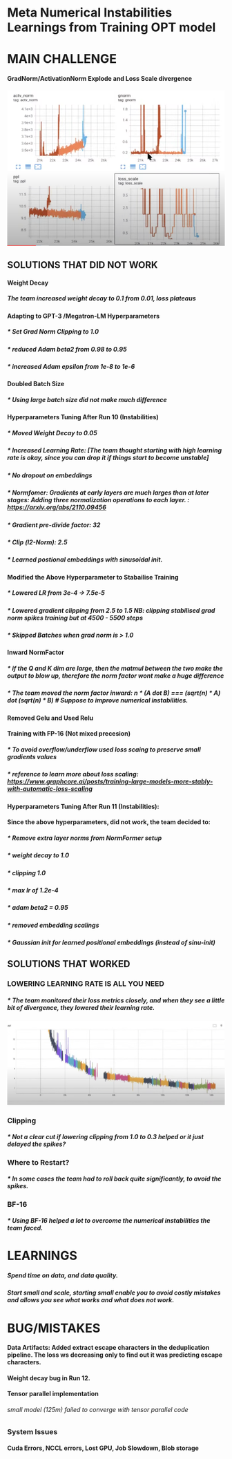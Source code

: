 # Meta Numerical Instabilities Learnings from Training OPT model

# MAIN CHALLENGE
#### GradNorm/ActivationNorm Explode and Loss Scale divergence
![Alt text](../assets/facebook_grad.png)

## SOLUTIONS THAT DID NOT WORK

#### Weight Decay
##### The team increased weight decay to 0.1 from 0.01, loss plateaus

#### Adapting to GPT-3 /Megatron-LM Hyperparameters
##### * Set Grad Norm Clipping to 1.0
##### * reduced Adam beta2 from 0.98 to 0.95
##### * increased Adam epsilon from 1e-8 to 1e-6

#### Doubled Batch Size
##### * Using large batch size did not make much difference

#### Hyperparameters Tuning After Run 10 (Instabilities)
##### * Moved Weight Decay to 0.05
##### * Increased Learning Rate: [The team thought starting with high learning rate is okay, since you can drop it if things start to become unstable]
##### * No dropout on embeddings
##### * Normfomer: Gradients at early layers are much larges than at later stages: Adding three normalization operations to each layer. : https://arxiv.org/abs/2110.09456
##### * Gradient pre-divide factor: 32 
##### * Clip (l2-Norm): 2.5
##### * Learned postional embeddings with sinusoidal init.


#### Modified the Above Hyperparameter to Stabailise Training
##### * Lowered LR from 3e-4 -> 7.5e-5
##### * Lowered gradient clipping from 2.5 to 1.5 NB: clipping stabilised grad norm spikes training but at 4500 - 5500 steps
##### * Skipped Batches when grad norm is > 1.0


#### Inward NormFactor 
##### * if the Q and K dim are large, then the matmul between the two make the output to blow up, therefore the norm factor wont make a huge difference
##### * The team moved the norm factor inward: n * (A dot B) === (sqrt(n) * A) dot (sqrt(n) * B) # Suppose to improve numerical instabilities. 

#### Removed Gelu and Used Relu

#### Training with FP-16 (Not mixed precesion)
##### * To avoid overflow/underflow used loss scaing to preserve small gradients values
##### * reference to learn more about loss scaling: https://www.graphcore.ai/posts/training-large-models-more-stably-with-automatic-loss-scaling

#### Hyperparameters Tuning After Run 11 (Instabilities): 
#### Since the above hyperparameters, did not work, the team decided to:
##### * Remove extra layer norms from NormFormer setup
##### * weight decay to 1.0
##### * clipping 1.0
##### * max lr of 1.2e-4
##### * adam beta2 = 0.95
##### * removed embedding scalings
##### * Gaussian init for learned positional embeddings (instead of sinu-init)

## SOLUTIONS THAT WORKED

### LOWERING LEARNING RATE IS ALL YOU NEED
##### * The team monitored their loss metrics closely, and when they see a little bit of divergence, they lowered their learning rate. 
![Alt text](../assets/lower.png)

### Clipping
##### * Not a clear cut if lowering clipping from 1.0 to 0.3 helped or it just delayed the spikes?

### Where to Restart?
##### * In some cases the team had to roll back quite significantly, to avoid the spikes.

### BF-16 
##### * Using BF-16 helped a lot to overcome the numerical instabilities the team faced. 

# LEARNINGS
##### Spend time on data, and data quality.
##### Start small and scale, starting small enable you to avoid costly mistakes and allows you see what works and what does not work.

# BUG/MISTAKES
#### Data Artifacts: Added extract escape characters in the deduplication pipeline. The loss ws decreasing only to find out it was predicting escape characters.  
#### Weight decay bug in Run 12. 
#### Tensor parallel implementation
###### small model (125m) failed to converge with tensor parallel code

### System Issues
#### Cuda Errors, NCCL errors, Lost GPU, Job Slowdown, Blob storage